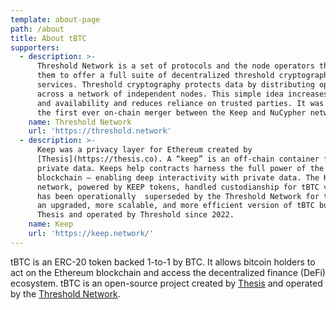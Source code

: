 ```yaml
---
template: about-page
path: /about
title: About tBTC
supporters:
  - description: >-
      Threshold Network is a set of protocols and the node operators that back
      them to offer a full suite of decentralized threshold cryptography
      services. Threshold cryptography protects data by distributing operations
      across a network of independent nodes. This simple idea increases security
      and availability and reduces reliance on trusted parties. It was formed by
      the first ever on-chain merger between the Keep and NuCypher networks.
    name: Threshold Network
    url: 'https://threshold.network'
  - description: >-
      Keep was a privacy layer for Ethereum created by
      [Thesis](https://thesis.co). A “keep” is an off-chain container for
      private data. Keeps help contracts harness the full power of the public
      blockchain — enabling deep interactivity with private data. The Keep
      network, powered by KEEP tokens, handled custodianship for tBTC v1. It
      has been operationally  superseded by the Threshold Network for tBTC v2,
      an upgraded, more scalable, and more efficient version of tBTC built by
      Thesis and operated by Threshold since 2022.
    name: Keep
    url: 'https://keep.network/'
---
```

tBTC is an ERC-20 token backed 1-to-1 by BTC. It allows bitcoin holders to act on the Ethereum blockchain and access the decentralized finance (DeFi) ecosystem. tBTC is an open-source project created by [Thesis](https://thesis.co/) and operated by the [Threshold Network](https://threshold.network).
